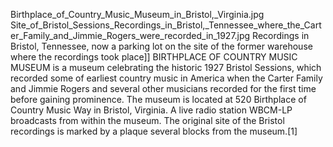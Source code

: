 Birthplace_of_Country_Music_Museum_in_Bristol,_Virginia.jpg Site_of_Bristol_Sessions_Recordings_in_Bristol,_Tennessee_where_the_Carter_Family_and_Jimmie_Rogers_were_recorded_in_1927.jpg Recordings in Bristol, Tennessee, now a parking lot on the site of the former warehouse where the recordings took place]] BIRTHPLACE OF COUNTRY MUSIC MUSEUM is a museum celebrating the historic 1927 Bristol Sessions, which recorded some of earliest country music in America when the Carter Family and Jimmie Rogers and several other musicians recorded for the first time before gaining prominence. The museum is located at 520 Birthplace of Country Music Way in Bristol, Virginia. A live radio station WBCM-LP broadcasts from within the museum. The original site of the Bristol recordings is marked by a plaque several blocks from the museum.[1]
